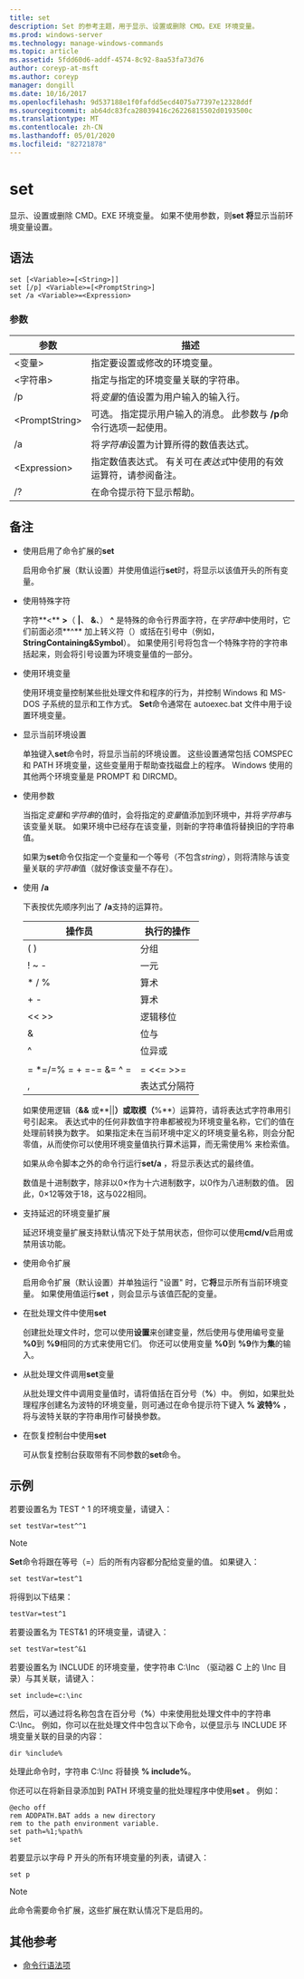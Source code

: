 ```yaml
---
title: set
description: Set 的参考主题，用于显示、设置或删除 CMD。EXE 环境变量。
ms.prod: windows-server
ms.technology: manage-windows-commands
ms.topic: article
ms.assetid: 5fdd60d6-addf-4574-8c92-8aa53fa73d76
author: coreyp-at-msft
ms.author: coreyp
manager: dongill
ms.date: 10/16/2017
ms.openlocfilehash: 9d537188e1f0fafdd5ecd4075a77397e12328ddf
ms.sourcegitcommit: ab64dc83fca28039416c26226815502d0193500c
ms.translationtype: MT
ms.contentlocale: zh-CN
ms.lasthandoff: 05/01/2020
ms.locfileid: "82721878"
---
```

# <a name="set"></a>set

显示、设置或删除 CMD。EXE 环境变量。 如果不使用参数，则**set 将**显示当前环境变量设置。



## <a name="syntax"></a>语法

```
set [<Variable>=[<String>]]
set [/p] <Variable>=[<PromptString>]
set /a <Variable>=<Expression>
```

### <a name="parameters"></a>参数

|参数|描述|
|---------|-----------|
|\<变量>|指定要设置或修改的环境变量。|
|\<字符串>|指定与指定的环境变量关联的字符串。|
|/p|将*变量*的值设置为用户输入的输入行。|
|\<PromptString>|可选。 指定提示用户输入的消息。 此参数与 **/p**命令行选项一起使用。|
|/a|将*字符串*设置为计算所得的数值表达式。|
|\<Expression>|指定数值表达式。 有关可在*表达式*中使用的有效运算符，请参阅备注。|
|/?|在命令提示符下显示帮助。|

## <a name="remarks"></a>备注

- 使用启用了命令扩展的**set**

  启用命令扩展（默认设置）并使用值运行**set**时，将显示以该值开头的所有变量。
- 使用特殊字符

  字符**<** **>**（ **|**、 **&**、） **^** 是特殊的命令行界面字符，在*字符串*中使用时，它们前面必须**^** 加上转义符（）或括在引号中（例如， **StringContaining&Symbol**）。 如果使用引号将包含一个特殊字符的字符串括起来，则会将引号设置为环境变量值的一部分。
- 使用环境变量

  使用环境变量控制某些批处理文件和程序的行为，并控制 Windows 和 MS-DOS 子系统的显示和工作方式。 **Set**命令通常在 autoexec.bat 文件中用于设置环境变量。
- 显示当前环境设置

  单独键入**set**命令时，将显示当前的环境设置。 这些设置通常包括 COMSPEC 和 PATH 环境变量，这些变量用于帮助查找磁盘上的程序。 Windows 使用的其他两个环境变量是 PROMPT 和 DIRCMD。
- 使用参数

  当指定*变量*和*字符串*的值时，会将指定的*变量*值添加到环境中，并将*字符串*与该变量关联。 如果环境中已经存在该变量，则新的字符串值将替换旧的字符串值。

  如果为**set**命令仅指定一个变量和一个等号（不包含*string*），则将清除与该变量关联的*字符串*值（就好像该变量不存在）。
- 使用 **/a**

  下表按优先顺序列出了 **/a**支持的运算符。  

  |        操作员         | 执行的操作  |
  |-------------------------|----------------------|
  |           ( )           |       分组       |
  |          ! ~ -          |        一元         |
  |         \* / %          |      算术      |
  |           + -           |      算术      |
  |          << >>          |    逻辑移位     |
  |            &            |     位与      |
  |            ^            | 位异或 |
  |                         |                      |
  | = \*=/=% = + =-= &= ^ = |      = <<= >>=       |
  |            ,            | 表达式分隔符 |

  如果使用逻辑（**&&** 或**||**）或取模（**%**）运算符，请将表达式字符串用引号引起来。 表达式中的任何非数值字符串都被视为环境变量名称，它们的值在处理前转换为数字。 如果指定未在当前环境中定义的环境变量名称，则会分配零值，从而使你可以使用环境变量值执行算术运算，而无需使用% 来检索值。

  如果从命令脚本之外的命令行运行**set/a** ，将显示表达式的最终值。

  数值是十进制数字，除非以0×作为十六进制数字，以0作为八进制数的值。 因此，0×12等效于18，这与022相同。
- 支持延迟的环境变量扩展

  延迟环境变量扩展支持默认情况下处于禁用状态，但你可以使用**cmd/v**启用或禁用该功能。
- 使用命令扩展

  启用命令扩展（默认设置）并单独运行 "设置" 时，它**将**显示所有当前环境变量。 如果使用值运行**set** ，则会显示与该值匹配的变量。
- 在批处理文件中使用**set**

  创建批处理文件时，您可以使用**设置**来创建变量，然后使用与使用编号变量 **%0**到 **%9**相同的方式来使用它们。 你还可以使用变量 **%0**到 **%9**作为**集**的输入。
- 从批处理文件调用**set**变量

  从批处理文件中调用变量值时，请将值括在百分号（**%**）中。 例如，如果批处理程序创建名为波特的环境变量，则可通过在命令提示符下键入 **% 波特%** ，将与波特关联的字符串用作可替换参数。
- 在恢复控制台中使用**set**

  可从恢复控制台获取带有不同参数的**set**命令。

## <a name="examples"></a>示例

若要设置名为 TEST ^ 1 的环境变量，请键入：
```
set testVar=test^^1
```

> [!NOTE]
> **Set**命令将跟在等号（=）后的所有内容都分配给变量的值。 如果键入：
> ```
> set testVar=test^1
> ```
> 将得到以下结果：
> ```
> testVar=test^1
> ```
> 若要设置名为 TEST&1 的环境变量，请键入：
> ```
> set testVar=test^&1
> ```
> 若要设置名为 INCLUDE 的环境变量，使字符串 C:\Inc （驱动器 C 上的 \Inc 目录）与其关联，请键入：
> ```
> set include=c:\inc
> ```
> 然后，可以通过将名称包含在百分号（**%**）中来使用批处理文件中的字符串 C:\Inc。 例如，你可以在批处理文件中包含以下命令，以便显示与 INCLUDE 环境变量关联的目录的内容：
> ```
> dir %include%
> ```
> 处理此命令时，字符串 C:\Inc 将替换 **% include%**。

你还可以在将新目录添加到 PATH 环境变量的批处理程序中使用**set** 。 例如：
```
@echo off
rem ADDPATH.BAT adds a new directory
rem to the path environment variable.
set path=%1;%path%
set
```
若要显示以字母 P 开头的所有环境变量的列表，请键入：
```
set p 
```

> [!NOTE]
> 此命令需要命令扩展，这些扩展在默认情况下是启用的。

## <a name="additional-references"></a>其他参考

- [命令行语法项](command-line-syntax-key.md)